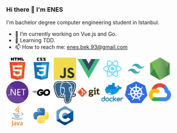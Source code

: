 ### Hi there 👋 I'm ENES

I'm bachelor degree computer engineering student in Istanbul.

- 🔭 I’m currently working on Vue.js and Go.
- 🔭 Learning TDD.
- 📫 How to reach me: enes.bek.93@gmail.com

<p align="left">
  <img src="https://github.com/github/explore/raw/main/topics/html/html.png" alt="aws" width="60" height="60"/>
  <img src="https://github.com/github/explore/raw/main/topics/css/css.png" alt="aws" width="60" height="60"/>
  <img src="https://github.com/github/explore/raw/main/topics/javascript/javascript.png" alt="aws" width="60" height="60"/>
  <img src="https://github.com/github/explore/raw/main/topics/vue/vue.png" alt="aws" width="60" height="60"/>
  <img src="https://github.com/github/explore/raw/main/topics/react/react.png" alt="aws" width="60" height="60"/>
  <img src="https://github.com/github/explore/raw/main/topics/tailwind/tailwind.png" alt="aws" width="60" height="60"/>
  <img src="https://github.com/github/explore/blob/main/topics/nodejs/nodejs.png" alt="aws" width="60" height="60"/>
  <img src="https://github.com/github/explore/blob/main/topics/dotnet/dotnet.png" alt="aws" width="60" height="60"/>
  <img src="https://github.com/github/explore/raw/main/topics/go/go.png" alt="aws" width="60" height="60"/>
  <img src="https://github.com/github/explore/raw/main/topics/postgresql/postgresql.png" alt="aws" width="60" height="60"/>
  <img src="https://github.com/github/explore/raw/main/topics/git/git.png" alt="aws" width="60" height="60"/>
  <img src="https://github.com/github/explore/raw/main/topics/docker/docker.png" alt="aws" width="60" height="60"/>
  <img src="https://github.com/github/explore/raw/main/topics/kubernetes/kubernetes.png" alt="aws" width="60" height="60"/>
  <img src="https://github.com/github/explore/raw/main/topics/google-cloud/google-cloud.png" alt="aws" width="60" height="60"/>
  <img src="https://github.com/github/explore/raw/main/topics/java/java.png" alt="aws" width="60" height="60"/>
  <img src="https://github.com/github/explore/raw/main/topics/python/python.png" alt="aws" width="60" height="60"/>
  <img src="https://github.com/github/explore/raw/main/topics/c/c.png" alt="aws" width="60" height="60"/>
</p>
